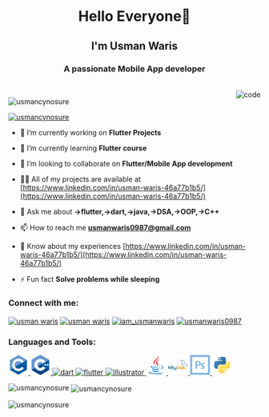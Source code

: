 <h1 align="center">Hello Everyone👋</h1>
<h2 align="center">I'm Usman Waris</h2>
<h3 align="center">A passionate Mobile App developer</h3>
<br/>


<img align="right" alt="code" widht="400" src="https://img.freepik.com/free-vector/hacker-operating-laptop-cartoon-icon-illustration-technology-icon-concept-isolated-flat-cartoon-style_138676-2387.jpg?w=360">


<p align="left"> <img src="https://komarev.com/ghpvc/?username=usmancynosure&label=Profile%20views&color=0e75b6&style=flat" alt="usmancynosure" /> </p>

<p align="left"> <a href="https://github.com/ryo-ma/github-profile-trophy"><img src="https://github-profile-trophy.vercel.app/?username=usmancynosure" alt="usmancynosure" /></a> </p>

- 🔭 I’m currently working on **Flutter Projects**

- 🌱 I’m currently learning **Flutter course**

- 👯 I’m looking to collaborate on **Flutter/Mobile App development**

- 👨‍💻 All of my projects are available at [https://www.linkedin.com/in/usman-waris-46a77b1b5/](https://www.linkedin.com/in/usman-waris-46a77b1b5/)

- 💬 Ask me about **->flutter,->dart,->java,->DSA,->OOP,->C++**

- 📫 How to reach me **usmanwaris0987@gmail.com**

- 📄 Know about my experiences [https://www.linkedin.com/in/usman-waris-46a77b1b5/](https://www.linkedin.com/in/usman-waris-46a77b1b5/)

- ⚡ Fun fact **Solve problems while sleeping**

<h3 align="left">Connect with me:</h3>
<p align="left">
<a href="https://linkedin.com/in/usman waris" target="blank"><img align="center" src="https://raw.githubusercontent.com/rahuldkjain/github-profile-readme-generator/master/src/images/icons/Social/linked-in-alt.svg" alt="usman waris" height="30" width="40" /></a>
<a href="https://fb.com/usman waris" target="blank"><img align="center" src="https://raw.githubusercontent.com/rahuldkjain/github-profile-readme-generator/master/src/images/icons/Social/facebook.svg" alt="usman waris" height="30" width="40" /></a>
<a href="https://instagram.com/iam_usmanwaris" target="blank"><img align="center" src="https://raw.githubusercontent.com/rahuldkjain/github-profile-readme-generator/master/src/images/icons/Social/instagram.svg" alt="iam_usmanwaris" height="30" width="40" /></a>
<a href="https://www.hackerearth.com/usmanwaris0987" target="blank"><img align="center" src="https://raw.githubusercontent.com/rahuldkjain/github-profile-readme-generator/master/src/images/icons/Social/hackerearth.svg" alt="usmanwaris0987" height="30" width="40" /></a>
</p>

<h3 align="left">Languages and Tools:</h3>
<p align="left"> <a href="https://www.cprogramming.com/" target="_blank" rel="noreferrer"> <img src="https://raw.githubusercontent.com/devicons/devicon/master/icons/c/c-original.svg" alt="c" width="40" height="40"/> </a> <a href="https://www.w3schools.com/cpp/" target="_blank" rel="noreferrer"> <img src="https://raw.githubusercontent.com/devicons/devicon/master/icons/cplusplus/cplusplus-original.svg" alt="cplusplus" width="40" height="40"/> </a> <a href="https://dart.dev" target="_blank" rel="noreferrer"> <img src="https://www.vectorlogo.zone/logos/dartlang/dartlang-icon.svg" alt="dart" width="40" height="40"/> </a> <a href="https://flutter.dev" target="_blank" rel="noreferrer"> <img src="https://www.vectorlogo.zone/logos/flutterio/flutterio-icon.svg" alt="flutter" width="40" height="40"/> </a> <a href="https://www.adobe.com/in/products/illustrator.html" target="_blank" rel="noreferrer"> <img src="https://www.vectorlogo.zone/logos/adobe_illustrator/adobe_illustrator-icon.svg" alt="illustrator" width="40" height="40"/> </a> <a href="https://www.java.com" target="_blank" rel="noreferrer"> <img src="https://raw.githubusercontent.com/devicons/devicon/master/icons/java/java-original.svg" alt="java" width="40" height="40"/> </a> <a href="https://www.mysql.com/" target="_blank" rel="noreferrer"> <img src="https://raw.githubusercontent.com/devicons/devicon/master/icons/mysql/mysql-original-wordmark.svg" alt="mysql" width="40" height="40"/> </a> <a href="https://www.photoshop.com/en" target="_blank" rel="noreferrer"> <img src="https://raw.githubusercontent.com/devicons/devicon/master/icons/photoshop/photoshop-line.svg" alt="photoshop" width="40" height="40"/> </a> <a href="https://www.python.org" target="_blank" rel="noreferrer"> <img src="https://raw.githubusercontent.com/devicons/devicon/master/icons/python/python-original.svg" alt="python" width="40" height="40"/> </a> </p>

<p><img align="left" src="https://github-readme-stats.vercel.app/api/top-langs?username=usmancynosure&show_icons=true&locale=en&layout=compact" alt="usmancynosure" /></p>

<p>&nbsp;<img align="center" src="https://github-readme-stats.vercel.app/api?username=usmancynosure&show_icons=true&locale=en" alt="usmancynosure" /></p>

<p><img align="center" src="https://github-readme-streak-stats.herokuapp.com/?user=usmancynosure&" alt="usmancynosure" /></p>

